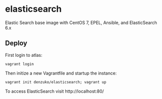 # elasticsearch
Elastic Search base image with CentOS 7, EPEL, Ansible, and ElasticSearch 6.x


## Deploy

First login to atlas:

`vagrant login`

Then initize a new Vagrantfile and startup the instance:

`vagrant init denzuko/elasticsearch; vagrant up`

To access ElasticSearch visit http://localhost:80/
